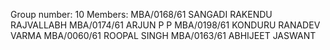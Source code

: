 Group number: 10
Members:
MBA/0168/61 SANGADI RAKENDU RAJVALLABH
MBA/0174/61 ARJUN P P
MBA/0198/61 KONDURU RANADEV VARMA
MBA/0060/61 ROOPAL SINGH
MBA/0163/61 ABHIJEET JASWANT
